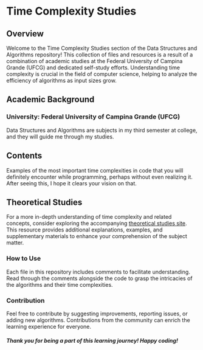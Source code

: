 # Time Complexity Studies

## Overview
Welcome to the Time Complexity Studies section of the Data Structures and Algorithms repository! This collection of files and resources is a result of a combination of academic studies at the Federal University of Campina Grande (UFCG) and dedicated self-study efforts. Understanding time complexity is crucial in the field of computer science, helping to analyze the efficiency of algorithms as input sizes grow.

## Academic Background
### University: Federal University of Campina Grande (UFCG)
Data Structures and Algorithms are subjects in my third semester at college, and they will guide me through my studies.

## Contents
Examples of the most important time complexities in code that you will definitely encounter while programming, perhaps without even realizing it. After seeing this, I hope it clears your vision on that.

## Theoretical Studies
For a more in-depth understanding of time complexity and related concepts, consider exploring the accompanying [theoretical studies site](https://axelvaz.notion.site/Asymptotic-Analysis-f5212a26b9fb45b5b6f6210ff9c49a29?pvs=4). This resource provides additional explanations, examples, and supplementary materials to enhance your comprehension of the subject matter.

### How to Use
Each file in this repository includes comments to facilitate understanding. Read through the comments alongside the code to grasp the intricacies of the algorithms and their time complexities.

### Contribution
Feel free to contribute by suggesting improvements, reporting issues, or adding new algorithms. Contributions from the community can enrich the learning experience for everyone.

##### Thank you for being a part of this learning journey! Happy coding!